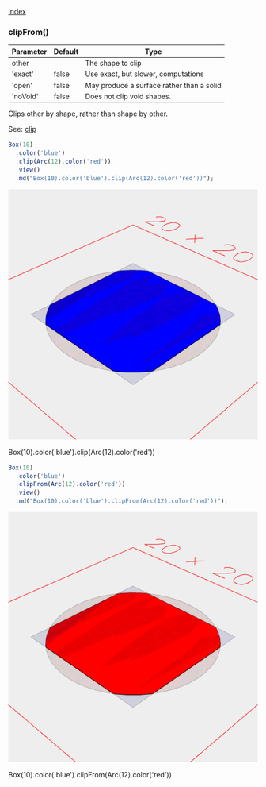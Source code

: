 [index](../../nb/api/index.md)
### clipFrom()
Parameter|Default|Type
---|---|---
other||The shape to clip
'exact'|false|Use exact, but slower, computations
'open'|false|May produce a surface rather than a solid
'noVoid'|false|Does not clip void shapes.
Clips other by shape, rather than shape by other.

See: [clip](../../nb/api/clip.md)

```JavaScript
Box(10)
  .color('blue')
  .clip(Arc(12).color('red'))
  .view()
  .md("Box(10).color('blue').clip(Arc(12).color('red'))");
```

![Image](clipFrom.md.0.png)

Box(10).color('blue').clip(Arc(12).color('red'))

```JavaScript
Box(10)
  .color('blue')
  .clipFrom(Arc(12).color('red'))
  .view()
  .md("Box(10).color('blue').clipFrom(Arc(12).color('red'))");
```

![Image](clipFrom.md.1.png)

Box(10).color('blue').clipFrom(Arc(12).color('red'))
